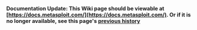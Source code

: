 <!-- Maintainers:  Please do not modify this file directly, create a pull request instead -->

**Documentation Update: This Wiki page should be viewable at [https://docs.metasploit.com/](https://docs.metasploit.com/). Or if it is no longer available, see this page's [previous history](./Home/_history)**

